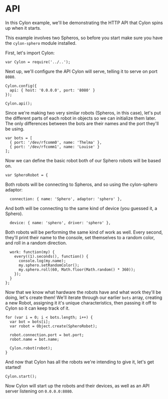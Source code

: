 # API

In this Cylon example, we'll be demonstrating the HTTP API that Cylon spins up
when it starts.

This example involves two Spheros, so before you start make sure you have the
`cylon-sphero` module installed.

First, let's import Cylon:

    var Cylon = require('../..');

Next up, we'll configure the API Cylon will serve, telling it to serve on port
`8080`.

    Cylon.config({
      api: { host: '0.0.0.0', port: '8080' }
    });

    Cylon.api();

Since we're making two very similar robots (Spheros, in this case), let's put
the different parts of each robot in objects so we can initialize them later.
The only differences between the bots are their names and the port they'll be
using.

    var bots = [
      { port: '/dev/rfcomm0', name: 'Thelma' },
      { port: '/dev/rfcomm1', name: 'Louise' }
    ];

Now we can define the basic robot both of our Sphero robots will be based on.

    var SpheroRobot = {

Both robots will be connecting to Spheros, and so using the cylon-sphero
adaptor:

      connection: { name: 'Sphero', adaptor: 'sphero' },

And both will be connecting to the same kind of device (you guessed it,
a Sphero).

      device: { name: 'sphero', driver: 'sphero' },

Both robots will be performing the same kind of work as well.  Every second,
they'll print their name to the console, set themselves to a random color, and
roll in a random direction.

      work: function(my) {
        every((1).seconds(), function() {
          console.log(my.name);
          my.sphero.setRandomColor();
          my.sphero.roll(60, Math.floor(Math.random() * 360));
        });
      }
    };

Now that we know what hardware the robots have and what work they'll be doing,
let's create them! We'll iterate through our earlier `bots` array, creating
a new Robot, assigning it it's unique characteristics, then passing it off to
Cylon so it can keep track of it.

    for (var i = 0; i < bots.length; i++) {
      var bot = bots[i];
      var robot = Object.create(SpheroRobot);

      robot.connection.port = bot.port;
      robot.name = bot.name;

      Cylon.robot(robot);
    }

And now that Cylon has all the robots we're intending to give it, let's get
started!

    Cylon.start();

Now Cylon will start up the robots and their devices, as well as an API server
listening on `0.0.0.0:8080`.
